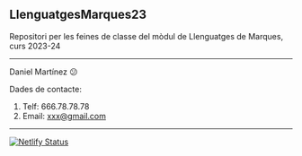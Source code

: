 ## LlenguatgesMarques23
Repositori per les feines de classe del mòdul de Llenguatges de Marques, curs 2023-24

---

Daniel Martínez :confused:

Dades de contacte:

1. Telf: 666.78.78.78
2. Email: xxx@gmail.com

---

[![Netlify Status](https://api.netlify.com/api/v1/badges/43eedd9f-7ce0-4c78-bce7-5a1ccff774e9/deploy-status)](https://app.netlify.com/sites/llenguatgemarques23/deploys)
